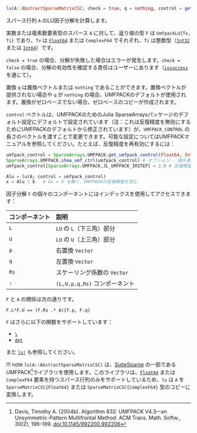 ```julia
lu(A::AbstractSparseMatrixCSC; check = true, q = nothing, control = get_umfpack_control()) -> F::UmfpackLU
```

スパース行列 `A` のLU因子分解を計算します。

実数または複素数要素型のスパース `A` に対して、返り値の型 `F` は `UmfpackLU{Tv, Ti}` であり、`Tv` は [`Float64`](@ref) または `ComplexF64` でそれぞれ、`Ti` は整数型（[`Int32`](@ref) または [`Int64`](@ref)）です。

`check = true` の場合、分解が失敗した場合はエラーが発生します。`check = false` の場合、分解の有効性を確認する責任はユーザーにあります（[`issuccess`](@ref) を通じて）。

置換 `q` は置換ベクトルまたは `nothing` であることができます。置換ベクトルが提供されない場合や `q` が `nothing` の場合、UMFPACKのデフォルトが使用されます。置換がゼロベースでない場合、ゼロベースのコピーが作成されます。

`control` ベクトルは、UMFPACKのためのJulia SparseArraysパッケージのデフォルト設定にデフォルトで設定されています（注：これは反復精度を無効にするためにUMFPACKのデフォルトから修正されています）が、`UMFPACK_CONTROL` の長さのベクトルを渡すことで変更できます。可能な設定についてはUMFPACKマニュアルを参照してください。たとえば、反復精度を再有効にするには：

```julia
umfpack_control = SparseArrays.UMFPACK.get_umfpack_control(Float64, Int64) # Float64スパース行列のためのJuliaデフォルト設定を読み取る
SparseArrays.UMFPACK.show_umf_ctrl(umfpack_control) # オプション - 値を表示
umfpack_control[SparseArrays.UMFPACK.JL_UMFPACK_IRSTEP] = 2.0 # 反復精度を再有効にする（2はUMFPACKのデフォルトの最大反復精度ステップ数）

Alu = lu(A; control = umfpack_control)
x = Alu \ b   # Ax = b を解く、UMFPACKの反復精度を含む
```

因子分解 `F` の個々のコンポーネントにはインデックスを使用してアクセスできます：

| コンポーネント | 説明                     |
|:------- |:---------------------- |
| `L`     | `LU` の `L`（下三角）部分      |
| `U`     | `LU` の `U`（上三角）部分      |
| `p`     | 右置換 `Vector`           |
| `q`     | 左置換 `Vector`           |
| `Rs`    | スケーリング係数の `Vector`     |
| `:`     | `(L,U,p,q,Rs)` コンポーネント |

`F` と `A` の関係は次の通りです。

`F.L*F.U == (F.Rs .* A)[F.p, F.q]`

`F` はさらに以下の関数をサポートしています：

  * [`\`](@ref)
  * [`det`](@ref)

また [`lu!`](@ref) も参照してください。

!!! note
    `lu(A::AbstractSparseMatrixCSC)` は、[SuiteSparse](https://github.com/DrTimothyAldenDavis/SuiteSparse) の一部であるUMFPACK[^ACM832]ライブラリを使用します。このライブラリは、[`Float64`](@ref) または `ComplexF64` 要素を持つスパース行列のみをサポートしているため、`lu` は `A` を `SparseMatrixCSC{Float64}` または `SparseMatrixCSC{ComplexF64}` 型のコピーに変換します。


[^ACM832]: Davis, Timothy A. (2004b). Algorithm 832: UMFPACK V4.3–-an Unsymmetric-Pattern Multifrontal Method. ACM Trans. Math. Softw., 30(2), 196–199. [doi:10.1145/992200.992206](https://doi.org/10.1145/992200.992206)
